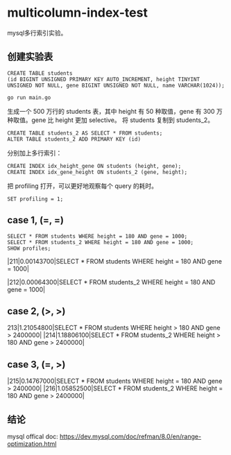 # multicolumn-index-test
mysql多行索引实验。

## 创建实验表

    CREATE TABLE students 
    (id BIGINT UNSIGNED PRIMARY KEY AUTO_INCREMENT, height TINYINT UNSIGNED NOT NULL, gene BIGINT UNSIGNED NOT NULL, name VARCHAR(1024));

    go run main.go

生成一个 500 万行的 students 表，其中 height 有 50 种取值，gene 有 300 万种取值。gene 比 height 更加 selective。
将 students 复制到 students_2。

    CREATE TABLE students_2 AS SELECT * FROM students;
    ALTER TABLE students_2 ADD PRIMARY KEY (id)

分别加上多行索引：

    CREATE INDEX idx_height_gene ON students (height, gene);
    CREATE INDEX idx_gene_height ON students_2 (gene, height);

把 profiling 打开，可以更好地观察每个 query 的耗时。

    SET profiling = 1;

## case 1, (=, =)

    SELECT * FROM students WHERE height = 180 AND gene = 1000;
    SELECT * FROM students_2 WHERE height = 180 AND gene = 1000;
    SHOW profiles;

|211|0.00143700|SELECT * FROM students WHERE height = 180 AND gene = 1000|

|212|0.00064300|SELECT * FROM students_2 WHERE height = 180 AND gene = 1000|

## case 2, (>, >)

213|1.21054800|SELECT * FROM students WHERE height > 180 AND gene > 2400000|
|214|1.18806100|SELECT * FROM students_2 WHERE height > 180 AND gene > 2400000|

## case 3, (=, >)

|215|0.14767000|SELECT * FROM students WHERE height = 180 AND gene > 2400000|
|216|1.05852500|SELECT * FROM students_2 WHERE height = 180 AND gene > 2400000|

## 结论

mysql offical doc: https://dev.mysql.com/doc/refman/8.0/en/range-optimization.html

